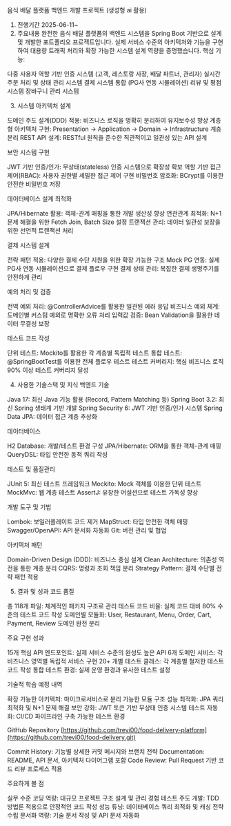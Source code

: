 음식 배달 플랫폼 백엔드 개발 프로젝트 (생성형 ai 활용)
1) 진행기간
2025-06-11~
2) 주요내용
완전한 음식 배달 플랫폼의 백엔드 시스템을 Spring Boot 기반으로 설계 및 개발한 포트폴리오 프로젝트입니다. 실제 서비스 수준의 아키텍처와 기능을 구현하여 대용량 트래픽 처리와 확장 가능한 시스템 설계 역량을 증명했습니다.
핵심 기능:

다중 사용자 역할 기반 인증 시스템 (고객, 레스토랑 사장, 배달 파트너, 관리자)
실시간 주문 처리 및 상태 관리 시스템
결제 시스템 통합 (PG사 연동 시뮬레이션)
리뷰 및 평점 시스템
장바구니 관리 시스템

3) 시스템 아키텍처 설계

도메인 주도 설계(DDD) 적용: 비즈니스 로직을 명확히 분리하여 유지보수성 향상
계층형 아키텍처 구현: Presentation → Application → Domain → Infrastructure 계층 분리
REST API 설계: RESTful 원칙을 준수한 직관적이고 일관성 있는 API 설계

보안 시스템 구현

JWT 기반 인증/인가: 무상태(stateless) 인증 시스템으로 확장성 확보
역할 기반 접근 제어(RBAC): 사용자 권한별 세밀한 접근 제어 구현
비밀번호 암호화: BCrypt를 이용한 안전한 비밀번호 저장

데이터베이스 설계 최적화

JPA/Hibernate 활용: 객체-관계 매핑을 통한 개발 생산성 향상
연관관계 최적화: N+1 문제 해결을 위한 Fetch Join, Batch Size 설정
트랜잭션 관리: 데이터 일관성 보장을 위한 선언적 트랜잭션 처리

결제 시스템 설계

전략 패턴 적용: 다양한 결제 수단 지원을 위한 확장 가능한 구조
Mock PG 연동: 실제 PG사 연동 시뮬레이션으로 결제 플로우 구현
결제 상태 관리: 복잡한 결제 생명주기를 안전하게 관리

예외 처리 및 검증

전역 예외 처리: @ControllerAdvice를 활용한 일관된 에러 응답
비즈니스 예외 체계: 도메인별 커스텀 예외로 명확한 오류 처리
입력값 검증: Bean Validation을 활용한 데이터 무결성 보장

테스트 코드 작성

단위 테스트: Mockito를 활용한 각 계층별 독립적 테스트
통합 테스트: @SpringBootTest를 이용한 전체 플로우 테스트
테스트 커버리지: 핵심 비즈니스 로직 90% 이상 테스트 커버리지 달성

4) 사용한 기술스택 및 지식
백엔드 기술

Java 17: 최신 Java 기능 활용 (Record, Pattern Matching 등)
Spring Boot 3.2: 최신 Spring 생태계 기반 개발
Spring Security 6: JWT 기반 인증/인가 시스템
Spring Data JPA: 데이터 접근 계층 추상화

데이터베이스

H2 Database: 개발/테스트 환경 구성
JPA/Hibernate: ORM을 통한 객체-관계 매핑
QueryDSL: 타입 안전한 동적 쿼리 작성

테스트 및 품질관리

JUnit 5: 최신 테스트 프레임워크
Mockito: Mock 객체를 이용한 단위 테스트
MockMvc: 웹 계층 테스트
AssertJ: 유창한 어설션으로 테스트 가독성 향상

개발 도구 및 기법

Lombok: 보일러플레이트 코드 제거
MapStruct: 타입 안전한 객체 매핑
Swagger/OpenAPI: API 문서화 자동화
Git: 버전 관리 및 협업

아키텍처 패턴

Domain-Driven Design (DDD): 비즈니스 중심 설계
Clean Architecture: 의존성 역전을 통한 계층 분리
CQRS: 명령과 조회 책임 분리
Strategy Pattern: 결제 수단별 전략 패턴 적용

5) 결과 및 성과
코드 품질

총 118개 파일: 체계적인 패키지 구조로 관리
테스트 코드 비율: 실제 코드 대비 80% 수준의 테스트 코드 작성
도메인별 모듈화: User, Restaurant, Menu, Order, Cart, Payment, Review 도메인 완전 분리

주요 구현 성과

15개 핵심 API 엔드포인트: 실제 서비스 수준의 완성도 높은 API
6개 도메인 서비스: 각 비즈니스 영역별 독립적 서비스 구현
20+ 개별 테스트 클래스: 각 계층별 철저한 테스트 코드 작성
통합 테스트 환경: 실제 운영 환경과 유사한 테스트 설정

기술적 학습 예정 내역

확장 가능한 아키텍처: 마이크로서비스로 분리 가능한 모듈 구조
성능 최적화: JPA 쿼리 최적화 및 N+1 문제 해결
보안 강화: JWT 토큰 기반 무상태 인증 시스템
테스트 자동화: CI/CD 파이프라인 구축 가능한 테스트 환경

GitHub Repository
[https://github.com/trevi00/food-delivery-platform](https://github.com/trevi00/food-delivery.git)

Commit History: 기능별 상세한 커밋 메시지와 브랜치 전략
Documentation: README, API 문서, 아키텍처 다이어그램 포함
Code Review: Pull Request 기반 코드 리뷰 프로세스 적용

주요하게 볼 점

실무 수준 코딩 역량: 대규모 프로젝트 구조 설계 및 관리 경험
테스트 주도 개발: TDD 방법론 적용으로 안정적인 코드 작성
성능 튜닝: 데이터베이스 쿼리 최적화 및 캐싱 전략 수립
문서화 역량: 기술 문서 작성 및 API 문서 자동화
